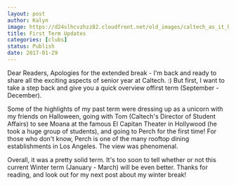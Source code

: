 ```yaml
---
layout: post
author: Kalyn
image: https://d24slhcvzhzz82.cloudfront.net/old_images/caltech_as_it_happens/6a0105349b8251970b01bb096dd410970d.jpg
title: First Term Updates
categories: [clubs]
status: Publish
date: 2017-01-29
---
```


Dear Readers,
Apologies for the extended break - I'm back and ready to share all the exciting aspects of senior year at Caltech. :) But first, I want to take a step back and give you a quick overview offirst term (September - December).

Some of the highlights of my past term were dressing up as a unicorn with my friends on Halloween, going with Tom (Caltech's Director of Student Affairs) to see Moana at the famous El Capitan Theater in Hollywood (he took a huge group of students), and going to Perch for the first time! For those who don't know, Perch is one of the many rooftop dining establishments in Los Angeles. The view was phenomenal.

Overall, it was a pretty solid term. It's too soon to tell whether or not this current Winter term (January - March) will be even better. Thanks for reading, and look out for my next post about my winter break!
